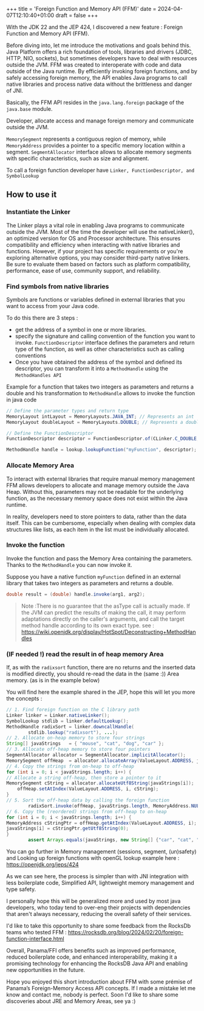 +++
title = 'Foreign Function and Memory API (FFM)'
date = 2024-04-07T12:10:40+01:00
draft = false
+++

With the JDK 22 and the JEP 424, I discovered a new feature  : Foreign Function and Memory API (FFM).

Before diving into, let me introduce the motivations and goals behind this. Java Platform offers a rich foundation of tools, libraries and drivers (JDBC, HTTP, NIO, sockets), but sometimes developers have to deal with resources outside the JVM.
FFM was created to interoperate with code and data outside of the Java runtime. By efficiently invoking foreign functions, and by safely accessing foreign memory, the API enables Java programs to call native libraries and process native data without the brittleness and danger of JNI.

Basically, the FFM API resides in the `java.lang.foreign` package of the `java.base` module.


Developer, allocate access and manage foreign memory and communicate outside the JVM. 

`MemorySegment` represents a contiguous region of memory, while `MemoryAddress` provides a pointer to a specific memory location within a segment. 
`SegmentAllocator` interface allows to allocate memory segments with specific characteristics, such as size and alignment. 

To call a foreign function developer have `Linker, FunctionDescriptor, and SymbolLookup`


## How to use it

### **Instantiate the Linker**

The Linker plays a vital role in enabling Java programs to communicate outside the JVM. Most of the time the developer will use the nativeLinker(), an optimized version for OS and Processor architecture. This ensures compatibility and efficiency when interacting with native libraries and functions.
However, if your project has specific requirements or you're exploring alternative options, you may consider third-party native linkers. Be sure to evaluate them based on factors such as platform compatibility, performance, ease of use, community support, and reliability.

### **Find symbols from native libraries** 

Symbols are functions or variables defined in external libraries that you want to access from your Java code.

To do this there are 3 steps :
- get the address of a symbol in one or more libraries.
- specify the signature and calling convention of the function you want to invoke. `FunctionDescriptor` interface defines the parameters and return type of the function, as well as other characteristics such as calling conventions
- Once you have obtained the address of the symbol and defined its descriptor, you can transform it into a `MethodHandle` using the `MethodHandles API`

Example for a function that takes two integers as parameters and returns a double and his transformation to `MethodHandle` allows to invoke the function in java code

```java 
// Define the parameter types and return type
MemoryLayout intLayout = MemoryLayouts.JAVA_INT; // Represents an int
MemoryLayout doubleLayout = MemoryLayouts.DOUBLE; // Represents a double

// Define the FunctionDescriptor
FunctionDescriptor descriptor = FunctionDescriptor.of(CLinker.C_DOUBLE, intLayout, intLayout);

MethodHandle handle = lookup.lookupFunction("myFunction", descriptor); 
```

### Allocate Memory Area
To interact with external libraries that require manual memory management FFM allows developers to allocate and manage memory outside the Java Heap.
Without this, parameters may not be readable for the underlying function, as the necessary memory space does not exist within the Java runtime. 

In reality, developers need to store pointers to data, rather than the data itself. 
This can be cumbersome, especially when dealing with complex data structures like lists, as each item in the list must be individually allocated.

### Invoke the function 

Invoke the function and pass the Memory Area containing the parameters.
Thanks to the `MethodHandle` you can now invoke it.

Suppose you have a native function `myFunction` defined in an external library that takes two integers as parameters and returns a double. 

```java 
double result = (double) handle.invoke(arg1, arg2);
```

> Note :There is no guarantee that the asType call is actually made. If the JVM can predict the results of making the call, it may perform adaptations directly on the caller's arguments, and call the target method handle according to its own exact type. see : https://wiki.openjdk.org/display/HotSpot/Deconstructing+MethodHandles

### (IF needed !) read the result in of heap memory Area
If, as with the `radixsort` function, there are no returns and the inserted data is modified directly, you should re-read the data in the (same :)) Area memory.
(as is in the example below)

You will find here the example shared in the JEP, hope this will let you more the concepts : 
```java 
// 1. Find foreign function on the C library path
Linker linker = Linker.nativeLinker();
SymbolLookup stdlib = linker.defaultLookup();
MethodHandle radixSort = linker.downcallHandle(
        stdlib.lookup("radixsort"), ...);
// 2. Allocate on-heap memory to store four strings
String[] javaStrings   = { "mouse", "cat", "dog", "car" };
// 3. Allocate off-heap memory to store four pointers
SegmentAllocator allocator = SegmentAllocator.implicitAllocator();
MemorySegment offHeap  = allocator.allocateArray(ValueLayout.ADDRESS, javaStrings.length);
// 4. Copy the strings from on-heap to off-heap
for (int i = 0; i < javaStrings.length; i++) {
// Allocate a string off-heap, then store a pointer to it
MemorySegment cString = allocator.allocateUtf8String(javaStrings[i]);
    offHeap.setAtIndex(ValueLayout.ADDRESS, i, cString);
}
// 5. Sort the off-heap data by calling the foreign function
        radixSort.invoke(offHeap, javaStrings.length, MemoryAddress.NULL, '\0');
// 6. Copy the (reordered) strings from off-heap to on-heap
for (int i = 0; i < javaStrings.length; i++) {
MemoryAddress cStringPtr = offHeap.getAtIndex(ValueLayout.ADDRESS, i);
javaStrings[i] = cStringPtr.getUtf8String(0);
}
        assert Arrays.equals(javaStrings, new String[] {"car", "cat", "dog", "mouse"});  // true
```

You can go further in Memory management (sessions, segment, (un)safety) and Looking up foreign functions with openGL lookup example here : https://openjdk.org/jeps/424

As we can see here, the process is simpler than with JNI integration with less boilerplate code, Simplified API, lightweight memory management and  type safety.

I personally hope this will be generalized more and used by most java developers, who today tend to over-eng their projects with dependencies that aren't always necessary, reducing the overall safety of their services. 


I'd like to take this opportunity to share some feedback from the RocksDb teams who tested FFM : https://rocksdb.org/blog/2024/02/20/foreign-function-interface.html

Overall, Panama/FFI offers benefits such as improved performance, reduced boilerplate code, and enhanced interoperability, making it a promising technology for enhancing the RocksDB Java API and enabling new opportunities in the future.

Hope you enjoyed this short introduction about FFM with some prémise of Panama’s Foreign-Memory Access API concepts. If I made a mistake let me know and contact me, nobody is perfect. Soon I'd like to share some discoveries about JRE and Memory Areas, see ya :) 
